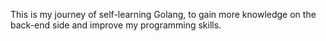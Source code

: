 This is my journey of self-learning Golang, to gain more knowledge on the back-end side and improve my programming skills.
